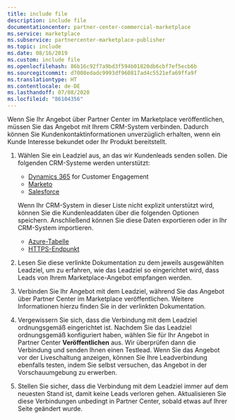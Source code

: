 ```yaml
---
title: include file
description: include file
documentationcenter: partner-center-commercial-marketplace
ms.service: marketplace
ms.subservice: partnercenter-marketplace-publisher
ms.topic: include
ms.date: 08/16/2019
ms.custom: include file
ms.openlocfilehash: 86b16c92f7a9bd3f594b01820db6cbf7ef5ecb6b
ms.sourcegitcommit: d7008edadc9993df960817ad4c5521efa69ffa9f
ms.translationtype: HT
ms.contentlocale: de-DE
ms.lasthandoff: 07/08/2020
ms.locfileid: "86104356"
---
```

Wenn Sie Ihr Angebot über Partner Center im Marketplace veröffentlichen, müssen Sie das Angebot mit Ihrem CRM-System verbinden. Dadurch können Sie Kundenkontaktinformationen unverzüglich erhalten, wenn ein Kunde Interesse bekundet oder Ihr Produkt bereitstellt.

1. Wählen Sie ein Leadziel aus, an das wir Kundenleads senden sollen. Die folgenden CRM-Systeme werden unterstützt:

    * [Dynamics 365](../commercial-marketplace-lead-management-instructions-dynamics.md) for Customer Engagement
    * [Marketo](../commercial-marketplace-lead-management-instructions-marketo.md)
    * [Salesforce](../commercial-marketplace-lead-management-instructions-salesforce.md)

    Wenn Ihr CRM-System in dieser Liste nicht explizit unterstützt wird, können Sie die Kundenleaddaten über die folgenden Optionen speichern. Anschließend können Sie diese Daten exportieren oder in Ihr CRM-System importieren.

    * [Azure-Tabelle](../commercial-marketplace-lead-management-instructions-azure-table.md)
    * [HTTPS-Endpunkt](../commercial-marketplace-lead-management-instructions-https.md)

2. Lesen Sie diese verlinkte Dokumentation zu dem jeweils ausgewählten Leadziel, um zu erfahren, wie das Leadziel so eingerichtet wird, dass Leads von Ihrem Marketplace-Angebot empfangen werden.
3. Verbinden Sie Ihr Angebot mit dem Leadziel, während Sie das Angebot über Partner Center im Marketplace veröffentlichen. Weitere Informationen hierzu finden Sie in der verlinkten Dokumentation.
4. Vergewissern Sie sich, dass die Verbindung mit dem Leadziel ordnungsgemäß eingerichtet ist. Nachdem Sie das Leadziel ordnungsgemäß konfiguriert haben, wählen Sie für Ihr Angebot in Partner Center **Veröffentlichen** aus. Wir überprüfen dann die Verbindung und senden Ihnen einen Testlead. Wenn Sie das Angebot vor der Liveschaltung anzeigen, können Sie Ihre Leadverbindung ebenfalls testen, indem Sie selbst versuchen, das Angebot in der Vorschauumgebung zu erwerben.
5. Stellen Sie sicher, dass die Verbindung mit dem Leadziel immer auf dem neuesten Stand ist, damit keine Leads verloren gehen. Aktualisieren Sie diese Verbindungen unbedingt in Partner Center, sobald etwas auf Ihrer Seite geändert wurde.
